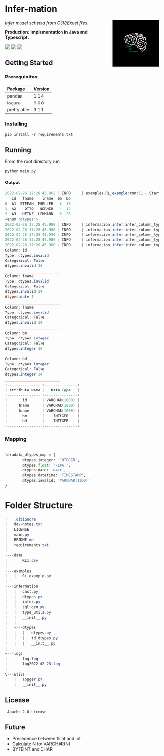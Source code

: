 # Infer-mation

<img align="right" style="float:right;border:1px solid black" width=150 height=150 src="https://raw.githubusercontent.com/sajith-rahim/cdn/main/content/blog/media/poc_tag.png" />

*Infer model schema from CSV/Excel files.*

**Production: Implementation in Java and Typescript.**

<p>


<img src="https://img.shields.io/badge/Python-FFD43B?style=for-the-badge&logo=python&logoColor=darkgreen" />
<img src="https://img.shields.io/badge/Pandas-2C2D72?style=for-the-badge&logo=pandas&logoColor=white" />
<img src="https://img.shields.io/badge/PostgreSQL-316192?style=for-the-badge&logo=postgresql&logoColor=white" />
</p>


## Getting Started



### Prerequisites


| Package     | Version      |
|:----------------|:---------------|
| pandas| 1.1.4 |
| loguru|0.6.0 |
| prettytable|3.1.1 |


### Installing

```powershell
pip install -r requirements.txt
```





## Running

From the root directory run

```powershell
python main.py
```


#### Output

```powershell
2022-02-26 17:28:45.962 | INFO     | examples.RL_example:run:11 - Starting..
   id   fname    lname  bm  bd
0  A1  STEFAN  MUELLER   8  13
1  A2    OTTO   WERNER   4  12
2  A3   HEINZ  LEHMANN   9  25
<enum 'dtypes'>
2022-02-26 17:28:45.980 | INFO     | infermation.infer:infer_column_type:105 - Processing column: id
2022-02-26 17:28:45.980 | INFO     | infermation.infer:infer_column_type:105 - Processing column: fname
2022-02-26 17:28:45.980 | INFO     | infermation.infer:infer_column_type:105 - Processing column: lname
2022-02-26 17:28:45.980 | INFO     | infermation.infer:infer_column_type:105 - Processing column: bm
2022-02-26 17:28:45.980 | INFO     | infermation.infer:infer_column_type:105 - Processing column: bd
Column: id
Type: dtypes.invalid
Categorical: False
dtypes.invalid 30
_________________________
Column: fname
Type: dtypes.invalid
Categorical: False
dtypes.invalid 29
dtypes.date 1
_________________________
Column: lname
Type: dtypes.invalid
Categorical: False
dtypes.invalid 30
_________________________
Column: bm
Type: dtypes.integer
Categorical: False
dtypes.integer 30
_________________________
Column: bd
Type: dtypes.integer
Categorical: False
dtypes.integer 30
_________________________
+----------------+---------------+
| Attribute Name |   Data Type   |
+----------------+---------------+
|       id       | VARCHAR(1000) |
|     fname      | VARCHAR(1000) |
|     lname      | VARCHAR(1000) |
|       bm       |    INTEGER    |
|       bd       |    INTEGER    |
+----------------+---------------+
```
### Mapping
```python

teradata_dtypes_map = {
        dtypes.integer: 'INTEGER',
        dtypes.float: 'FLOAT',
        dtypes.date: 'DATE',
        dtypes.datetime: 'TIMESTAMP',
        dtypes.invalid: 'VARCHAR(1000)'
}

```
# Folder Structure

```powershell
|   .gitignore
|   dev-notes.txt
|   LICENSE
|   main.py
|   README.md
|   requirements.txt
|
+---data
|       RL1.csv
|
+---examples
|   |   RL_example.py
|
+---infermation
|   |   cast.py
|   |   dtypes.py
|   |   infer.py
|   |   sql_gen.py
|   |   type_utils.py
|   |   __init__.py
|   |
|   +---dtypes
|   |   |   dtypes.py
|   |   |   td_dtypes.py
|   |   |   __init__.py
|
+---logs
|       log.log
|       log2022-02-23.log
|
\---utils
    |   logger.py
    |   __init__.py

```
## License

     Apache-2.0 License

## Future

* Precedence between float and int
* Calculate N for VARCHAR(N)
* BYTEINT and CHAR
